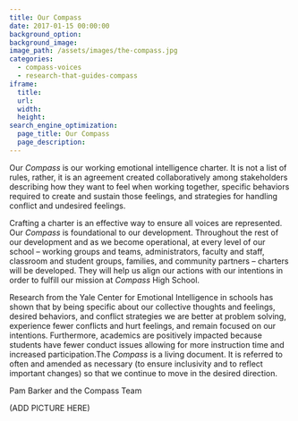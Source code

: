 ```yaml
---
title: Our Compass
date: 2017-01-15 00:00:00
background_option: 
background_image: 
image_path: /assets/images/the-compass.jpg
categories:
  - compass-voices
  - research-that-guides-compass
iframe: 
  title: 
  url:  
  width: 
  height:
search_engine_optimization:
  page_title: Our Compass
  page_description:
---
```



Our *Compass* is our working emotional intelligence charter. It is not a list of rules, rather, it is an agreement created collaboratively among stakeholders describing how they want to feel when working together, specific behaviors required to create and sustain those feelings, and strategies for handling conflict and undesired feelings.

Crafting a charter is an effective way to ensure all voices are represented. Our *Compass* is foundational to our development. Throughout the rest of our development and as we become operational, at every level of our school – working groups and teams, administrators, faculty and staff, classroom and student groups, families, and community partners – charters will be developed. They will help us align our actions with our intentions in order to fulfill our mission at *Compass* High School.

Research from the Yale Center for Emotional Intelligence in schools has shown that by being specific about our collective thoughts and feelings, desired behaviors, and conflict strategies we are better at problem solving, experience fewer conflicts and hurt feelings, and remain focused on our intentions. Furthermore, academics are positively impacted because students have fewer conduct issues allowing for more instruction time and increased participation.The *Compass* is a living document. It is referred to often and amended as necessary (to ensure inclusivity and to reflect important changes) so that we continue to move in the desired direction.

Pam Barker and the Compass Team

(ADD PICTURE HERE)